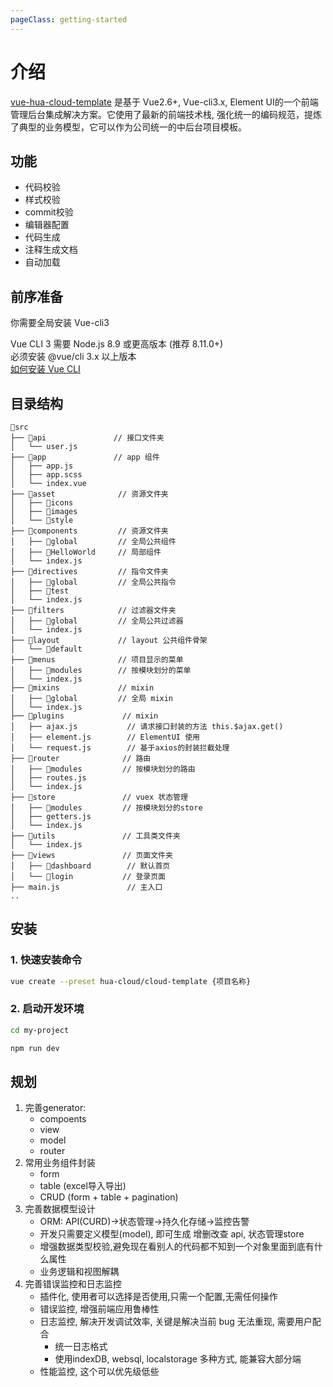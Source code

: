 ```yaml
---
pageClass: getting-started
---
```


# 介绍

[vue-hua-cloud-template](https://github.com/hua-cloud/cloud-template) 是基于 Vue2.6+, Vue-cli3.x, Element UI的一个前端管理后台集成解决方案。它使用了最新的前端技术栈, 强化统一的编码规范，提炼了典型的业务模型，它可以作为公司统一的中后台项目模板。

## 功能

- 代码校验
- 样式校验
- commit校验
- 编辑器配置
- 代码生成
- 注释生成文档
- 自动加载

## 前序准备

你需要全局安装 Vue-cli3

Vue CLI 3 需要 Node.js 8.9 或更高版本 (推荐 8.11.0+) <br>
必须安装 @vue/cli 3.x 以上版本 <br>
[如何安装 Vue CLI](https://cli.vuejs.org/zh/guide/installation.html)

## 目录结构

```text
📂src
├── 📂api               // 接口文件夹
│   └── user.js
├── 📂app               // app 组件
│   ├── app.js
│   ├── app.scss
│   └── index.vue
├── 📂asset              // 资源文件夹
│   ├── 📂icons
│   ├── 📂images
│   └── 📂style
├── 📂components         // 资源文件夹
│   ├── 📂global         // 全局公共组件
│   ├── 📂HelloWorld     // 局部组件
│   └── index.js
├── 📂directives         // 指令文件夹
│   ├── 📂global         // 全局公共指令
│   ├── 📂test
│   └── index.js  
├── 📂filters            // 过滤器文件夹
│   ├── 📂global         // 全局公共过滤器
│   └── index.js  
├── 📂layout             // layout 公共组件骨架
│   └── 📂default  
├── 📂menus              // 项目显示的菜单  
│   ├── 📂modules        // 按模块划分的菜单
│   └── index.js
├── 📂mixins             // mixin
│   ├── 📂global         // 全局 mixin
│   └── index.js
├── 📂plugins             // mixin
│   ├── ajax.js           // 请求接口封装的方法 this.$ajax.get()
│   ├── element.js        // ElementUI 使用
│   └── request.js        // 基于axios的封装拦截处理
├── 📂router              // 路由
│   ├── 📂modules         // 按模块划分的路由
│   ├── routes.js
│   └── index.js
├── 📂store               // vuex 状态管理  
│   ├── 📂modules         // 按模块划分的store
│   ├── getters.js
│   └── index.js  
├── 📂utils               // 工具类文件夹  
│   └── index.js
├── 📂views               // 页面文件夹
│   ├── 📂dashboard        // 默认首页
│   └── 📂login           // 登录页面
├── main.js               // 主入口
..
```

## 安装

### 1. 快速安装命令

``` sh
vue create --preset hua-cloud/cloud-template {项目名称}
```

### 2. 启动开发环境

``` sh
cd my-project

npm run dev
```

## 规划

1. 完善generator:
    - compoents
    - view
    - model
    - router
2. 常用业务组件封装
    - form
    - table (excel导入导出)
    - CRUD (form + table + pagination)
3. 完善数据模型设计
    - ORM: API(CURD)->状态管理->持久化存储->监控告警
    - 开发只需要定义模型(model), 即可生成 增删改查 api, 状态管理store
    - 增强数据类型校验,避免现在看别人的代码都不知到一个对象里面到底有什么属性
    - 业务逻辑和视图解耦
4. 完善错误监控和日志监控
    - 插件化, 使用者可以选择是否使用,只需一个配置,无需任何操作
    - 错误监控, 增强前端应用鲁棒性
    - 日志监控, 解决开发调试效率, 关键是解决当前 bug 无法重现, 需要用户配合
        - 统一日志格式
        - 使用indexDB, websql, localstorage 多种方式, 能兼容大部分端
    - 性能监控, 这个可以优先级低些
